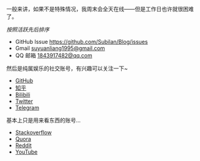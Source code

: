 一般来讲，如果不是特殊情况，我周末会全天在线——但是工作日也许就很困难了。

*按照活跃先后排序*

- GitHub Issue <https://github.com/Subilan/Blog/issues>
- Gmail [suyuanliang1995@gmail.com](mailto:suyuanliang1995@gmail.com)
- QQ 邮箱 [1843917482@qq.com](mailto:1843917482@qq.com)

然后是纯属娱乐的社交账号，有兴趣可以关注一下~

- [GitHub](https://github.com/Subilan)
- [知乎](https://zhihu.com/people/subilan)
- [Bilibili](https://space.bilibili.com/35413001)
- [Twitter](https://twitter.com/Subilan)
- [Telegram](https://t.me/Subilan)

基本上只是用来看东西的账号...

- [Stackoverflow](https://stackoverflow.com/users/10233220/%e8%8b%8f%e8%bf%9c%e5%87%89)
- [Quora](https://www.quora.com/profile/Subilan-Christopher)
- [Reddit](https://www.reddit.com/user/Subilan)
- [YouTube](https://www.youtube.com/channel/UC33Kgvyf-SVY3_ZJzdX5dRw)